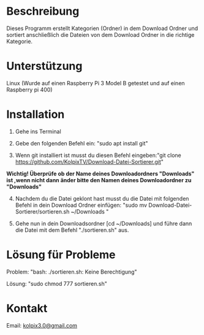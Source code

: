 # Beschreibung
Dieses Programm erstellt Kategorien (Ordner) in dem Download Ordner und sortiert anschließlich die Dateien von dem Download Ordner in die richtige Kategorie.

# Unterstützung
Linux
(Wurde auf einen Raspberry Pi 3 Model B getestet und auf einen Raspberry pi 400)

# Installation

1. Gehe ins Terminal 

2. Gebe den folgenden Befehl ein: "sudo apt install git"

3. Wenn git installiert ist musst du diesen Befehl eingeben:"git clone https://github.com/KolpixTV/Download-Datei-Sortierer.git"

**Wichtig! Überprüfe ob der Name deines Downloadordners "Downloads" ist ,wenn nicht dann änder bitte den Namen deines Downloadordner zu "Downloads"**

4. Nachdem du die Datei geklont hast musst du die Datei mit folgenden Befehl in dein Download Ordner einfügen: "sudo mv Download-Datei-Sortierer/sortieren.sh ~/Downloads " 

5. Gehe nun in dein Downloadsordner [cd ~/Downloads] und führe dann die Datei mit dem Befehl "./sortieren.sh" aus.

# Lösung für Probleme

Problem: "bash: ./sortieren.sh: Keine Berechtigung"

Lösung: "sudo chmod 777 sortieren.sh"

# Kontakt

Email: kolpix3.0@gmail.com


